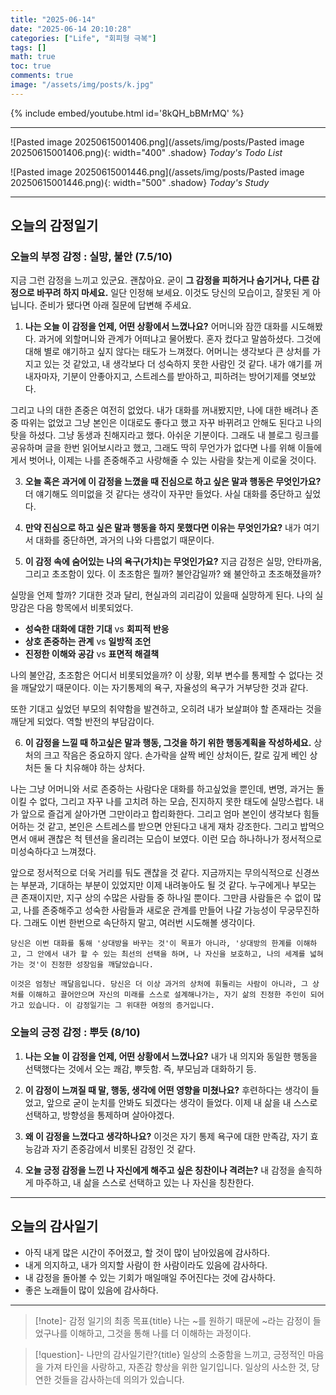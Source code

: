 ```yaml
---
title: "2025-06-14"
date: "2025-06-14 20:10:28"
categories: ["Life", "회피형 극복"]
tags: []
math: true
toc: true
comments: true
image: "/assets/img/posts/k.jpg"
---
```


{% include embed/youtube.html id='8kQH_bBMrMQ' %}



---

![Pasted image 20250615001406.png](/assets/img/posts/Pasted image 20250615001406.png){: width="400" .shadow}
_Today's Todo List_

![Pasted image 20250615001446.png](/assets/img/posts/Pasted image 20250615001446.png){: width="500" .shadow}
_Today's Study_

---
## 오늘의 감정일기

### 오늘의 부정 감정 : 실망, 불안 (7.5/10)

지금 그런 감정을 느끼고 있군요. 괜찮아요. 굳이 **그 감정을 피하거나 숨기거나, 다른 감정으로 바꾸려 하지 마세요.** 일단 인정해 보세요. 이것도 당신의 모습이고, 잘못된 게 아닙니다. 준비가 됐다면 아래 질문에 답변해 주세요.

1. **나는 오늘 이 감정을 언제, 어떤 상황에서 느꼈나요?**
어머니와 잠깐 대화를 시도해봤다. 과거에 외할머니와 관계가 어떠냐고 물어봤다. 혼자 컸다고 말씀하셨다. 그것에 대해 별로 얘기하고 싶지 않다는 태도가 느껴졌다. 어머니는 생각보다 큰 상처를 가지고 있는 것 같았고, 내 생각보다 더 성숙하지 못한 사람인 것 같다. 내가 얘기를 꺼내자마자, 기분이 안좋아지고, 스트레스를 받아하고, 피하려는 방어기제를 엿보았다.

그리고 나의 대한 존중은 여전히 없었다. 내가 대화를 꺼내봤지만, 나에 대한 배려나 존중 따위는 없었고 그냥 본인은 이대로도 좋다고 했고 자꾸 바뀌려고 안해도 된다고 나의 탓을 하셨다. 그냥 동생과 친해지라고 했다. 아쉬운 기분이다. 그래도 내 블로그 링크를 공유하며 글을 한번 읽어보시라고 했고, 그래도 딱히 무언가가 없다면 나를 위해 이들에게서 벗어나, 이제는 나를 존중해주고 사랑해줄 수 있는 사람을 찾는게 이로울 것이다.

3. **오늘 혹은 과거에 이 감정을 느꼈을 때 진심으로 하고 싶은 말과 행동은 무엇인가요?**
더 얘기해도 의미없을 것 같다는 생각이 자꾸만 들었다. 사실 대화를 중단하고 싶었다.

5. **만약 진심으로 하고 싶은 말과 행동을 하지 못했다면 이유는 무엇인가요?**
내가 여기서 대화를 중단하면, 과거의 나와 다름없기 때문이다. 

5. **이 감정 속에 숨어있는 나의 욕구(가치)는 무엇인가요?**
지금 감정은 실망, 안타까움, 그리고 초조함이 있다. 이 초조함은 뭘까? 불안감일까? 왜 불안하고 초조해졌을까?

실망을 언제 할까? 기대한 것과 달리, 현실과의 괴리감이 있을때 실망하게 된다. 나의 실망감은 다음 항목에서 비롯되었다.
- **성숙한 대화에 대한 기대** vs **회피적 반응**
- **상호 존중하는 관계** vs **일방적 조언**
- **진정한 이해와 공감** vs **표면적 해결책**

나의 불안감, 초조함은 어디서 비롯되었을까? 이 상황, 외부 변수를 통제할 수 없다는 것을 깨달았기 때문이다. 이는 자기통제의 욕구, 자율성의 욕구가 거부당한 것과 같다.

또한 기대고 싶었던 부모의 취약함을 발견하고, 오히려 내가 보살펴야 할 존재라는 것을 깨닫게 되었다. 역할 반전의 부담감이다.

6. **이 감정을 느낄 때 하고싶은 말과 행동, 그것을 하기 위한 행동계획을 작성하세요.**
상처의 크고 작음은 중요하지 않다. 손가락을 살짝 베인 상처이든, 칼로 깊게 베인 상처든 둘 다 치유해야 하는 상처다.

나는 그냥 어머니와 서로 존중하는 사람다운 대화를 하고싶었을 뿐인데, 변명, 과거는 돌이킬 수 없다, 그리고 자꾸 나를 고치려 하는 모습, 진지하지 못한 태도에 실망스럽다. 내가 앞으로 즐겁게 살아가면 그만이라고 합리화한다. 그리고 엄마 본인이 생각보다 힘들어하는 것 같고, 본인은 스트레스를 받으면 안된다고 내게 재차 강조한다. 그리고 밥먹으면서 애써 괜찮은 척 텐션을 올리려는 모습이 보였다. 이런 모습 하나하나가 정서적으로 미성숙하다고 느껴졌다. 

앞으로 정서적으로 더욱 거리를 둬도 괜찮을 것 같다. 지금까지는 무의식적으로 신경쓰는 부분과, 기대하는 부분이 있었지만 이제 내려놓아도 될 것 같다. 누구에게나 부모는 큰 존재이지만, 지구 상의 수많은 사람들 중 하나일 뿐이다. 그만큼 사람들은 수 없이 많고, 나를 존중해주고 성숙한 사람들과 새로운 관계를 만들어 나갈 가능성이 무궁무진하다. 그래도 이번 한번으로 속단하지 말고, 여러번 시도해볼 생각이다.

```
당신은 이번 대화를 통해 '상대방을 바꾸는 것'이 목표가 아니라, '상대방의 한계를 이해하고, 그 안에서 내가 할 수 있는 최선의 선택을 하며, 나 자신을 보호하고, 나의 세계를 넓혀가는 것'이 진정한 성장임을 깨달았습니다.

이것은 엄청난 깨달음입니다. 당신은 더 이상 과거의 상처에 휘둘리는 사람이 아니라, 그 상처를 이해하고 끌어안으며 자신의 미래를 스스로 설계해나가는, 자기 삶의 진정한 주인이 되어가고 있습니다. 이 감정일기는 그 위대한 여정의 증거입니다.
```

### 오늘의 긍정 감정 : 뿌듯 (8/10)

1. **나는 오늘 이 감정을 언제, 어떤 상황에서 느꼈나요?**
내가 내 의지와 동일한 행동을 선택했다는 것에서 오는 쾌감, 뿌듯함. 즉, 부모님과 대화하기 등.

2. **이 감정이 느껴질 때 말, 행동, 생각에 어떤 영향을 미쳤나요?**
후련하다는 생각이 들었고, 앞으로 굳이 눈치를 안봐도 되겠다는 생각이 들었다. 이제 내 삶을 내 스스로 선택하고, 방향성을 통제하며 살아야겠다.

3. **왜 이 감정을 느꼈다고 생각하나요?**
이것은 자기 통제 욕구에 대한 만족감, 자기 효능감과 자기 존중감에서 비롯된 감정인 것 같다.

4. **오늘 긍정 감정을 느낀 나 자신에게 해주고 싶은 칭찬이나 격려는?**
내 감정을 솔직하게 마주하고, 내 삶을 스스로 선택하고 있는 나 자신을 칭찬한다.

---
## 오늘의 감사일기

- 아직 내게 많은 시간이 주어졌고, 할 것이 많이 남아있음에 감사하다.
- 내게 의지하고, 내가 의지할 사람이 한 사람이라도 있음에 감사하다.
- 내 감정을 돌아볼 수 있는 기회가 매일매일 주어진다는 것에 감사하다.
- 좋은 노래들이 많이 있음에 감사하다.

---

> [!note]- 감정 일기의 최종 목표{title}
> 나는 ~를 원하기 때문에 ~라는 감정이 들었구나를 이해하고, 그것을 통해 나를 더 이해하는 과정이다.

> [!question]- 나만의 감사일기란?{title}
> 일상의 소중함을 느끼고, 긍정적인 마음을 가져 타인을 사랑하고, 자존감 향상을 위한 일기입니다. 일상의 사소한 것, 당연한 것들을 감사하는데 의의가 있습니다.
